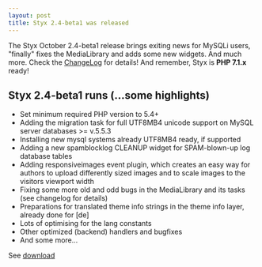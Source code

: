 ```yaml
---
layout: post
title: Styx 2.4-beta1 was released
---
```


The Styx October 2.4-beta1 release brings exiting news for MySQLi users, "finally" fixes the MediaLibrary and adds some new widgets. And much more. Check the [ChangeLog](https://github.com/ophian/styx/blob/2.4-beta1/docs/NEWS) for details!
And remember, Styx is **PHP 7.1.x** ready!

## Styx 2.4-beta1 runs (...some highlights)

  - Set minimum required PHP version to 5.4+
  - Adding the migration task for full UTF8MB4 unicode support on MySQL server databases >= v.5.5.3
  - Installing new mysql systems already UTF8MB4 ready, if supported
  - Adding a new spamblocklog CLEANUP widget for SPAM-blown-up log database tables
  - Adding responsiveimages event plugin, which creates an easy way for authors to upload differently sized images and to scale images to the visitors viewport width
  - Fixing some more old and odd bugs in the MediaLibrary and its tasks (see changelog for details)
  - Preparations for translated theme info strings in the theme info layer, already done for [de]
  - Lots of optimising for the lang constants
  - Other optimized (backend) handlers and bugfixes
  - And some more...

See [download](https://github.com/ophian/styx/releases/tag/2.4-beta1)